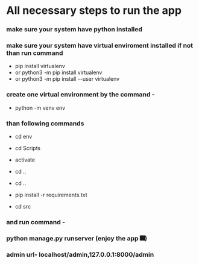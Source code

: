 # All necessary steps to run the app

### make sure your system have python installed
### make sure your system have virtual enviroment installed if not than run command
- pip install virtualenv
- or python3 -m pip install virtualenv
- or python3 -m pip install --user virtualenv 
### create one virtual environment by the command - 
- python -m venv env
### than following commands 
- cd env
- cd Scripts 
- activate
- cd ..
- cd ..

- pip install -r requirements.txt

- cd src
### and run command - 
### python manage.py runserver (enjoy the app 🎆)

### admin url- localhost/admin,127.0.0.1:8000/admin


